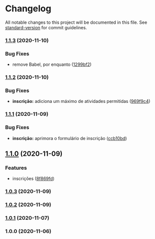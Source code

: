 # Changelog

All notable changes to this project will be documented in this file. See [standard-version](https://github.com/conventional-changelog/standard-version) for commit guidelines.

### [1.1.3](https://github.com/danielsarsi/convep-2020/compare/v1.1.2...v1.1.3) (2020-11-10)


### Bug Fixes

* remove Babel, por enquanto ([1299bf2](https://github.com/danielsarsi/convep-2020/commit/1299bf2fb03774323420f19afc3bf24571c085bf))

### [1.1.2](https://github.com/danielsarsi/convep-2020/compare/v1.1.1...v1.1.2) (2020-11-10)


### Bug Fixes

* **inscrição:** adiciona um máximo de atividades permitidas ([969f9c4](https://github.com/danielsarsi/convep-2020/commit/969f9c4b5bd8a19a38fe2bc5791e0cfec3da93eb))

### [1.1.1](https://github.com/danielsarsi/convep-2020/compare/v1.1.0...v1.1.1) (2020-11-09)


### Bug Fixes

* **inscrição:** aprimora o formulário de inscrição ([ccb10bd](https://github.com/danielsarsi/convep-2020/commit/ccb10bd121da71347e6f25708cd0ab215850ec59))

## [1.1.0](https://github.com/danielsarsi/convep-2020/compare/v1.0.3...v1.1.0) (2020-11-09)


### Features

* inscrições ([8f869fd](https://github.com/danielsarsi/convep-2020/commit/8f869fd4aa45f65870988b9357d416d32eff6e66))

### [1.0.3](https://github.com/danielsarsi/convep-2020/compare/v1.0.2...v1.0.3) (2020-11-09)

### [1.0.2](https://github.com/danielsarsi/convep-2020/compare/v1.0.1...v1.0.2) (2020-11-09)

### [1.0.1](https://github.com/danielsarsi/convep-2020/compare/v1.0.0...v1.0.1) (2020-11-07)

### 1.0.0 (2020-11-06)
